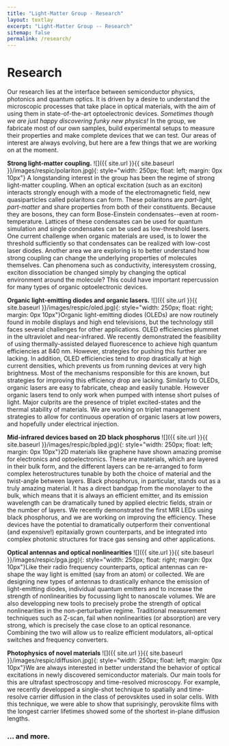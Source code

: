 ```yaml
---
title: "Light-Matter Group - Research"
layout: textlay
excerpt: "Light-Matter Group -- Research"
sitemap: false
permalink: /research/
---
```


# Research

Our research lies at the interface between semiconductor physics, photonics and quantum optics. It is driven by a desire to understand the microscopic processes that take place in optical materials, with the aim of using them in state-of-the-art optoelectronic devices. *Sometimes though we are just happy discovering funky new physics!* In the group, we fabricate most of our own samples, build experimental setups to measure their properties and make complete devices that we can test. Our areas of interest are always evolving, but here are a few things that we are working on at the moment.

**Strong light-matter coupling.** ![]({{ site.url }}{{ site.baseurl }}/images/respic/polariton.jpg){: style="width: 250px; float: left; margin: 0px  10px"} A longstanding interest in the group has been the regime of strong light-matter coupling. When an optical excitation (such as an exciton) interacts strongly enough with a mode of the electromagnetic field, new quasiparticles called polaritons can form. These polaritons are *part-light, part-matter* and share properties from both of their constituents. Because they are bosons, they can form Bose-Einstein condensates--even at room-temperature. Lattices of these condensates can be used for quantum simulation and single condensates can be used as low-threshold lasers. One current challenge when organic materials are used, is to lower the threshold sufficiently so that condensates can be realized with low-cost laser diodes. Another area we are exploring is to better understand how strong coupling can change the underlying properties of molecules themselves. Can phenomena such as conductivity, interesystem crossing, exciton dissociation be changed simply by changing the optical environment around the molecule? This could have important repercussion for many types of organic optoelectronic devices.

**Organic light-emitting diodes and organic lasers.** ![]({{ site.url }}{{ site.baseurl }}/images/respic/oled.jpg){: style="width: 250px; float: right; margin: 0px 10px"}Organic light-emitting diodes (OLEDs) are now routinely found in mobile displays and high end televisions, but the technology still faces several challenges for other applications. OLED efficiencies plummet in the ultraviolet and near-infrared. We recently demonstrated the feasibility of using thermally-assisted delayed fluorescence to achieve high quantum efficiencies at 840 nm. However, strategies for pushing this further are lacking. In addition, OLED efficiencies tend to drop drastically at high current densities, which prevents us from running devices at very high brightness. Most of the mechanisms responsible for this are known, but strategies for improving this efficiency drop are lacking. Similarly to OLEDs, organic lasers are easy to fabricate, cheap and easily tunable. However organic lasers tend to only work when pumped with intense short pulses of light. Major culprits are the presence of triplet excited-states and the thermal stability of materials. We are working on triplet management strategies to allow for continuous operation of organic lasers at low powers, and hopefully under electrical injection.

**Mid-infrared devices based on 2D black phosphorus** ![]({{ site.url }}{{ site.baseurl }}/images/respic/bpled.jpg){: style="width: 250px; float: left; margin: 0px  10px"}2D materials like graphene have shown amazing promise for electronics and optoelectronics. These are materials, which are layered in their bulk form, and the different layers can be re-arranged to form complex heterostructures tunable by both the choice of material and the twist-angle between layers. Black phosphorus, in particular, stands out as a truly amazing material. It has a direct bandgap from the monolayer to the bulk, which means that it is always an efficient emitter, and its emission wavelength can be dramatically tuned by applied electric fields, strain or the number of layers. We recently demonstrated the first MIR LEDs using black phosphorus, and we are working on improving the efficiency. These devices have the potential to dramatically outperform their conventional (and expensive!) epitaxially grown counterparts, and be integrated into complex photonic structures for trace gas sensing and other applications.

**Optical antennas and optical nonlinearities** ![]({{ site.url }}{{ site.baseurl }}/images/respic/pga.jpg){: style="width: 250px; float: right; margin: 0px  10px"}Like their radio frequency counterparts, optical antennas can re-shape the way light is emitted (say from an atom) or collected. We are designing new types of antennas to drastically enhance the emission of light-emitting diodes, individual quantum emitters and to increase the strength of nonlinearities by focussing light to nanoscale volumes. We are also developping new tools to precisely probe the strength of optical nonlinearities in the non-perturbative regime. Traditional measurement techniques such as Z-scan, fail when nonlinearities (or absorption) are very strong, which is precisely the case close to an optical resonance. Combining the two will allow us to realize efficient modulators, all-optical switches and frequency converters.

**Photophysics of novel materials** ![]({{ site.url }}{{ site.baseurl }}/images/respic/diffusion.jpg){: style="width: 250px; float: left; margin: 0px 10px"}We are always interested in better understand the behavior of optical excitations in newly discovered semiconductor materials. Our main tools for this are ultrafast spectroscopy and time-resolved microscopy. For example, we recently developped a single-shot technique to spatially and time-resolve carrier diffusion in the class of perovskites used in solar cells. With this technique, we were able to show that suprisingly, perovskite films with the longest carrier lifetimes showed some of the shortest in-plane diffusion lengths.

### ... and more.
